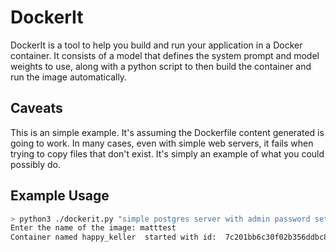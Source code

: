# DockerIt

DockerIt is a tool to help you build and run your application in a Docker container. It consists of a model that defines the system prompt and model weights to use, along with a python script to then build the container and run the image automatically. 

## Caveats

This is an simple example. It's assuming the Dockerfile content generated is going to work. In many cases, even with simple web servers, it fails when trying to copy files that don't exist. It's simply an example of what you could possibly do.

## Example Usage

```bash
> python3 ./dockerit.py "simple postgres server with admin password set to 123"
Enter the name of the image: matttest
Container named happy_keller  started with id:  7c201bb6c30f02b356ddbc8e2a5af9d7d7d7b8c228519c9a501d15c0bd9d6b3e
```
